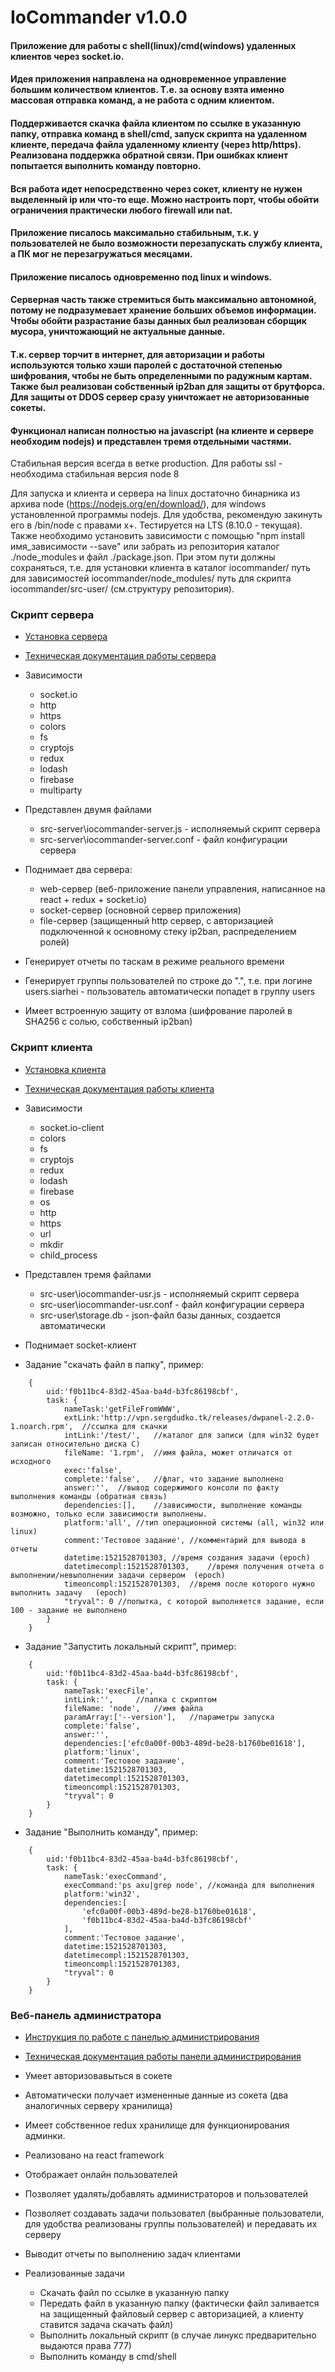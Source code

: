 # IoCommander v1.0.0
#### Приложение для работы с shell(linux)/cmd(windows) удаленных клиентов через socket.io. 
#### Идея приложения направлена на одновременное управление большим количеством клиентов. Т.е. за основу взята именно массовая отправка команд, а не работа с одним клиентом. 
#### Поддерживается скачка файла клиентом по ссылке в указанную папку, отправка команд в shell/cmd, запуск скрипта на удаленном клиенте, передача файла удаленному клиенту (через http/https). Реализована поддержка обратной связи. При ошибках клиент попытается выполнить команду повторно. 
#### Вся работа идет непосредственно через сокет, клиенту не нужен выделенный ip или что-то еще. Можно настроить порт, чтобы обойти ограничения практически любого firewall или nat.
#### Приложение писалось максимально стабильным, т.к. у пользователей не было возможности перезапускать службу клиента, а ПК мог не перезагружаться месяцами.
#### Приложение писалось одновременно под linux и windows.
#### Серверная часть также стремиться быть максимально автономной, потому не подразумевает хранение больших объемов информации. Чтобы обойти разрастание базы данных был реализован сборщик мусора, уничтожающий не актуальные данные.
#### Т.к. сервер торчит в интернет, для авторизации и работы используются только хэши паролей с достаточной степенью шифрования, чтобы не быть определенными по радужным картам. Также был реализован собственный ip2ban для защиты от брутфорса. Для защиты от DDOS сервер сразу уничтожает не авторизованные сокеты.
#### Функционал написан полностью на javascript (на клиенте и сервере необходим nodejs) и представлен тремя отдельными частями.

Стабильная версия всегда в ветке production. Для работы ssl - необходима стабильная версия node 8

Для запуска и клиента и сервера на linux достаточно бинарника из архива node (https://nodejs.org/en/download/), для windows установленной программы nodejs. Для удобства, рекомендую закинуть его в /bin/node с правами x+.
Тестируется на LTS (8.10.0 - текущая).
Также необходимо установить зависимости с помощью "npm install имя_зависимости --save" или забрать из репозитория каталог ./node_modules и файл ./package.json.
При этом пути должны сохраняться, т.е. для установки клиента в каталог iocommander/ путь для зависимостей iocommander/node_modules/ путь для скрипта iocommander/src-user/ (см.структуру репозитория).


### Скрипт сервера

- [Установка сервера](https://github.com/siarheidudko/iocommander/blob/master/docs/server/install.md)

- [Техническая документация работы сервера](https://github.com/siarheidudko/iocommander/blob/master/docs/server/techdocs.md)

- Зависимости
  - socket.io
  - http
  - https
  - colors
  - fs
  - cryptojs
  - redux
  - lodash
  - firebase
  - multiparty

- Представлен двумя файлами
  - src-server\iocommander-server.js - исполняемый скрипт сервера
  - src-server\iocommander-server.conf - файл конфигурации сервера
  
- Поднимает два сервера:  
  - web-сервер (веб-приложение панели управления, написанное на react + redux + socket.io)
  - socket-сервер (основной сервер приложения)
  - file-сервер (защищенный http сервер, с авторизацией подключенной к основному стеку ip2ban, распределением ролей)

- Генерирует отчеты по таскам в режиме реального времени

- Генерирует группы пользователей по строке до ".", т.е. при логине users.siarhei - пользователь автоматически попадет в группу users

- Имеет встроенную защиту от взлома (шифрование паролей в SHA256 с солью, собственный ip2ban)

### Скрипт клиента

- [Установка клиента](https://github.com/siarheidudko/iocommander/blob/master/docs/client/install.md)

- [Техническая документация работы клиента](https://github.com/siarheidudko/iocommander/blob/master/docs/client/techdocs.md)

- Зависимости
  - socket.io-client
  - colors
  - fs
  - cryptojs
  - redux
  - lodash
  - firebase
  - os
  - http
  - https
  - url
  - mkdir
  - child_process
  
- Представлен тремя файлами
  - src-user\iocommander-usr.js - исполняемый скрипт сервера
  - src-user\iocommander-usr.conf - файл конфигурации сервера
  - src-user\storage.db - json-файл базы данных, создается автоматически
  
- Поднимает socket-клиент

- Задание "скачать файл в папку", пример:
```
	{
		uid:'f0b11bc4-83d2-45aa-ba4d-b3fc86198cbf', 
		task: {
			nameTask:'getFileFromWWW', 
			extLink:'http://vpn.sergdudko.tk/releases/dwpanel-2.2.0-1.noarch.rpm',	//ссылка для скачки
			intLink:'/test/',	//каталог для записи (для win32 будет записан относительно диска C)
			fileName: '1.rpm',	//имя файла, может отличатся от исходного
			exec:'false', 
			complete:'false',	//флаг, что задание выполнено
			answer:'',	//вывод содержимого консоли по факту выполнения команды (обратная связь)
			dependencies:[],	//зависимости, выполнение команды возможно, только если зависимости выполнены.
			platform:'all',	//тип операционной системы (all, win32 или linux)
			comment:'Тестовое задание',	//комментарий для вывода в отчеты
			datetime:1521528701303,	//время создания задачи	(epoch)
			datetimecompl:1521528701303,	//время получения отчета о выполнении/невыполнении задачи сервером	(epoch)
			timeoncompl:1521528701303,	//время после которого нужно выполнить задачу	(epoch)
			"tryval": 0	//попытка, с которой выполняется задание, если 100 - задание не выполнено
		}
	}
```  

- Задание "Запустить локальный скрипт", пример:
```
	{
		uid:'f0b11bc4-83d2-45aa-ba4d-b3fc86198cbf', 
		task: {
			nameTask:'execFile', 
			intLink:'', 	//папка с скриптом
			fileName: 'node',	//имя файла
			paramArray:['--version'],	//параметры запуска
			complete:'false', 
			answer:'', 
			dependencies:['efc0a00f-00b3-489d-be28-b1760be01618'],
			platform:'linux',
			comment:'Тестовое задание',												
			datetime:1521528701303,												
			datetimecompl:1521528701303,									
			timeoncompl:1521528701303,												
			"tryval": 0																
		}
	}
```  

- Задание "Выполнить команду", пример:
```
	{
		uid:'f0b11bc4-83d2-45aa-ba4d-b3fc86198cbf', 
		task: {
			nameTask:'execCommand', 
			execCommand:'ps axu|grep node',	//команда для выполнения
			platform:'win32',
			dependencies:[
				'efc0a00f-00b3-489d-be28-b1760be01618', 
				'f0b11bc4-83d2-45aa-ba4d-b3fc86198cbf'
			],
			comment:'Тестовое задание',												
			datetime:1521528701303,												
			datetimecompl:1521528701303,									
			timeoncompl:1521528701303,												
			"tryval": 0
		}
	}
```  

### Веб-панель администратора

- [Инструкция по работе с панелью администрирования](https://github.com/siarheidudko/iocommander/blob/master/docs/web/manual.md)

- [Техническая документация работы панели администрирования](https://github.com/siarheidudko/iocommander/blob/master/docs/web/techdocs.md)

- Умеет авторизовавыться в сокете
  
- Автоматически получает измененные данные из сокета (два аналогичных серверу хранилища)

- Имеет собственное redux хранилище для функционирования админки.

- Реализовано на react framework

- Отображает онлайн пользователей

- Позволяет удалять/добавлять администраторов и пользователей

- Позволяет создавать задачи пользовател (выбранные пользователи, для удобства реализованы группы пользователей) и передавать их серверу

- Выводит отчеты по выполнению задач клиентами

- Реализованные задачи
  - Скачать файл по ссылке в указанную папку
  - Передать файл в указанную папку (фактически файл заливается на защищенный файловый сервер с авторизацией, а клиенту ставится задача скачать файл)
  - Выполнить локальный скрипт (в случае линукс предварительно выдаются права 777)
  - Выполнить команду в cmd/shell
